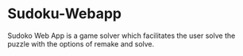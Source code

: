 # Sudoku-Webapp
  Sudoko Web App is a game solver which facilitates the user solve the puzzle with the options of remake and solve.
